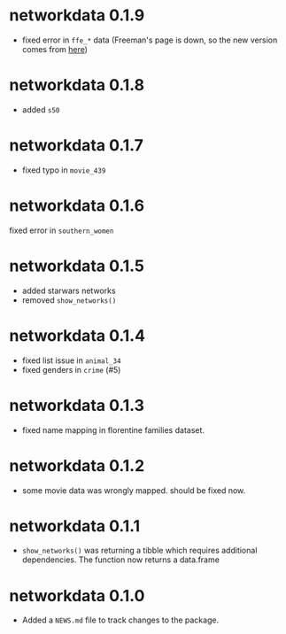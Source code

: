 # networkdata 0.1.9

* fixed error in `ffe_*` data (Freeman's page is down, so the new version comes from [here](https://github.com/zalmquist/networkdata))

# networkdata 0.1.8

* added `s50`

# networkdata 0.1.7

* fixed typo in `movie_439`

# networkdata 0.1.6

fixed error in `southern_women`

# networkdata 0.1.5

* added starwars networks
* removed `show_networks()`

# networkdata 0.1.4

* fixed list issue in `animal_34`
* fixed genders in `crime` (#5)

# networkdata 0.1.3

* fixed name mapping in florentine families dataset.

# networkdata 0.1.2

* some movie data was wrongly mapped. should be fixed now.

# networkdata 0.1.1

* `show_networks()` was returning a tibble which requires additional dependencies. The function now returns a data.frame

# networkdata 0.1.0

* Added a `NEWS.md` file to track changes to the package.
